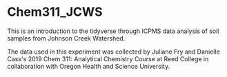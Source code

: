 # Chem311_JCWS

This is an introduction to the tidyverse through ICPMS data analysis of soil samples from Johnson Creek Watershed.

The data used in this experiment was collected by Juliane Fry and Danielle Cass's 2019 Chem 311: Analytical Chemistry Course at Reed College in collaboration with Oregon Health and Science University. 

